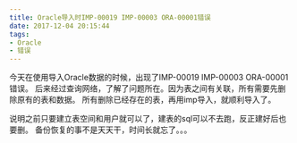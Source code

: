 ```yaml
---
title: Oracle导入时IMP-00019 IMP-00003 ORA-00001错误
date: 2017-12-04 20:15:44
tags:
- Oracle
- 错误
---
```


今天在使用导入Oracle数据的时候，出现了IMP-00019 IMP-00003 ORA-00001错误。
后来经过查询网络，了解了问题所在。因为表之间有关联，所有需要先删除原有的表和数据。
所有删除已经存在的表，再用imp导入，就顺利导入了。

说明之前只要建立表空间和用户就可以了，建表的sql可以不去跑，反正建好后也要删。
备份恢复的事不是天天干，时间长就忘了。。。
